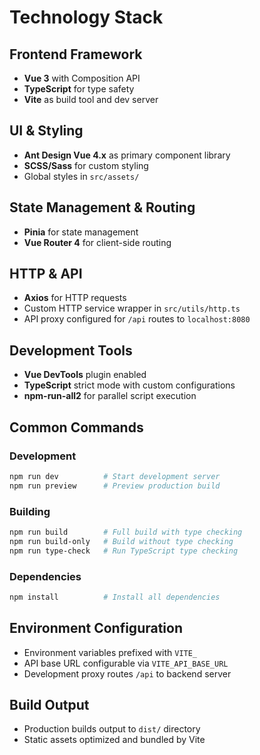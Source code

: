 # Technology Stack

## Frontend Framework
- **Vue 3** with Composition API
- **TypeScript** for type safety
- **Vite** as build tool and dev server

## UI & Styling
- **Ant Design Vue 4.x** as primary component library
- **SCSS/Sass** for custom styling
- Global styles in `src/assets/`

## State Management & Routing
- **Pinia** for state management
- **Vue Router 4** for client-side routing

## HTTP & API
- **Axios** for HTTP requests
- Custom HTTP service wrapper in `src/utils/http.ts`
- API proxy configured for `/api` routes to `localhost:8080`

## Development Tools
- **Vue DevTools** plugin enabled
- **TypeScript** strict mode with custom configurations
- **npm-run-all2** for parallel script execution

## Common Commands

### Development
```bash
npm run dev          # Start development server
npm run preview      # Preview production build
```

### Building
```bash
npm run build        # Full build with type checking
npm run build-only   # Build without type checking
npm run type-check   # Run TypeScript type checking
```

### Dependencies
```bash
npm install          # Install all dependencies
```

## Environment Configuration
- Environment variables prefixed with `VITE_`
- API base URL configurable via `VITE_API_BASE_URL`
- Development proxy routes `/api` to backend server

## Build Output
- Production builds output to `dist/` directory
- Static assets optimized and bundled by Vite
